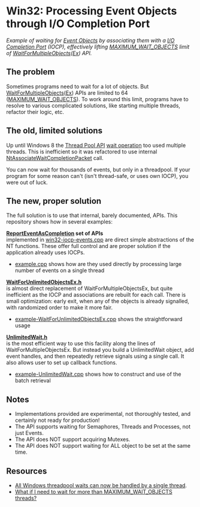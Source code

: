 # Win32: Processing Event Objects through I/O Completion Port

*Example of waiting for [Event Objects](https://learn.microsoft.com/en-us/windows/win32/sync/using-event-objects)
by associating them with a [I/O Completion Port](https://learn.microsoft.com/en-us/windows/win32/fileio/i-o-completion-ports) (IOCP),
effectively lifting [MAXIMUM_WAIT_OBJECTS](https://stackoverflow.com/questions/5131807/is-maximum-wait-objects-really-64) limit of
[WaitForMultipleObjects](https://learn.microsoft.com/en-us/windows/win32/api/synchapi/nf-synchapi-waitformultipleobjects)([Ex](https://learn.microsoft.com/en-us/windows/win32/api/synchapi/nf-synchapi-waitformultipleobjectsex)) API.*

## The problem

Sometimes programs need to wait for a lot of objects.
But [WaitForMultipleObjects](https://learn.microsoft.com/en-us/windows/win32/api/synchapi/nf-synchapi-waitformultipleobjects)([Ex](https://learn.microsoft.com/en-us/windows/win32/api/synchapi/nf-synchapi-waitformultipleobjectsex)) APIs are limited to
64 ([MAXIMUM_WAIT_OBJECTS](https://stackoverflow.com/questions/5131807/is-maximum-wait-objects-really-64)).
To work around this limit, programs have to resolve to various complicated solutions, like starting multiple threads, refactor their logic, etc.

## The old, limited solutions

Up until Windows 8 the [Thread Pool API](https://learn.microsoft.com/en-us/windows/win32/procthread/thread-pool-api)
[wait operation](https://learn.microsoft.com/en-us/windows/win32/api/threadpoolapiset/nf-threadpoolapiset-createthreadpoolwait)
too used multiple threads. This is inefficient so it was refactored to use internal
[NtAssociateWaitCompletionPacket](https://learn.microsoft.com/en-us/windows/win32/devnotes/ntassociatewaitcompletionpacket) call.

You can now wait for thousands of events, but only in a threadpool.
If your program for some reason can't (isn't thread-safe, or uses own IOCP), you were out of luck.

## The new, proper solution

The full solution is to use that internal, barely documented, APIs. This repository shows how in several examples:

**[ReportEventAsCompletion](win32-iocp-events.h) set of APIs**  
implemented in [win32-iocp-events.cpp](win32-iocp-events.cpp) are direct simple abstractions of the NT functions.
These offer full control and are proper solution if the application already uses IOCPs.

* [example.cpp](example.cpp) shows how are they used directly by processing large number of events on a single thread

**[WaitForUnlimitedObjectsEx.h](WaitForUnlimitedObjectsEx.h)**  
is almost direct replacement of WaitForMultipleObjectsEx, but quite inefficient as the IOCP and associations are rebuilt for each call.
There is small optimization: early exit, when any of the objects is already signalled, with randomized order to make it more fair.

* [example-WaitForUnlimitedObjectsEx.cpp](example-WaitForUnlimitedObjectsEx.cpp) shows the straightforward usage

**[UnlimitedWait.h](UnlimitedWait.h)**  
is the most efficient way to use this facility along the lines of WaitForMultipleObjectsEx. But instead you build a UnlimitedWait object,
add event handles, and then repeatedly retrieve signals using a single call. It also allows user to set up callback functions.

* [example-UnlimitedWait.cpp](example-UnlimitedWait.cpp) shows how to construct and use of the batch retrieval

## Notes

* Implementations provided are experimental, not thoroughly tested, and certainly not ready for production!
* The API supports waiting for Semaphores, Threads and Processes, not just Events.
* The API does NOT support acquiring Mutexes.
* The API does NOT support waiting for ALL object to be set at the same time.

## Resources

* [All Windows threadpool waits can now be handled by a single thread](https://devblogs.microsoft.com/oldnewthing/20220406-00/?p=106434).
* [What if I need to wait for more than MAXIMUM_WAIT_OBJECTS threads?](https://devblogs.microsoft.com/oldnewthing/20240823-00/?p=110169)
